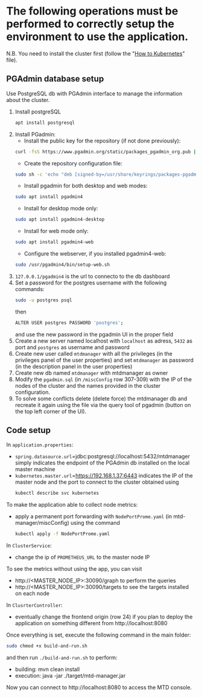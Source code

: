 # The following operations must be performed to correctly setup the environment to use the application. 
N.B. You need to install the cluster first (follow the "[How to Kubernetes](How_to_kubernetes.md)" file).

## PGAdmin database setup

Use PostgreSQL db with PGAdmin interface to manage the information about the cluster.
1. Install postgreSQL
	```sh	
 	apt install postgresql
 	```
2. Install PGadmin:
	- Install the public key for the repository (if not done previously):
	```sh	
 	curl -fsS https://www.pgadmin.org/static/packages_pgadmin_org.pub | sudo gpg --dearmor -o /usr/share/keyrings/packages-pgadmin-org.gpg
 	```
 	- Create the repository configuration file:
	```sh
	sudo sh -c 'echo "deb [signed-by=/usr/share/keyrings/packages-pgadmin-org.gpg] https://ftp.postgresql.org/pub/pgadmin/pgadmin4/apt/$(lsb_release -cs) pgadmin4 main" > /etc/apt/sources.list.d/pgadmin4.list && apt update'
 	```
	- Install pgadmin for both desktop and web modes:
	```sh
 	sudo apt install pgadmin4
 	```
	- Install for desktop mode only:
	```sh
	sudo apt install pgadmin4-desktop
 	```
	- Install for web mode only:
	```sh
	sudo apt install pgadmin4-web
 	```
	- Configure the webserver, if you installed pgadmin4-web:
	```sh
	sudo /usr/pgadmin4/bin/setup-web.sh
 	```
3. `127.0.0.1/pgadmin4` is the url to connecto to the db dashboard
4. Set a password for the postgres username with the following commands:
 	```sh
	sudo -u postgres psql
 	```
	then
 	```sh
 	ALTER USER postgres PASSWORD 'postgres';
 	```
 	and use the new password in the pgadmin UI in the proper field
5. Create a new server named localhost with `localhost` as adress, `5432` as port and `postgres` as username and password
7. Create new user called `mtdmanager` with all the privileges (in the privileges panel of the user properties) and set `mtdmanager` as password (in the description panel in the user properties)
8. Create new db named `mtdmanager` with  mtdmanager as owner
9. Modify the `pgadmin.sql` (in `/miscConfig` row 307-309) with the IP of the nodes of the cluster and the names provided in the cluster configuration.
10. To solve some conflicts delete (delete force) the mtdmanager db and recreate it again using the file via the query tool of pgadmin (button on the top left corner of the UI).

## Code setup
In `application.properties`:
  - `spring.datasource.url`=jdbc:postgresql://localhost:5432/mtdmanager simply indicates the endpoint of the PGAdmin db installed on the local master machine
  - `kubernetes.master.url`=https://192.168.1.37:6443 indicates the IP of the master node and the port to connect to the cluster obtained using
      ```sh
      kubectl describe svc kubernetes
      ```
      
To make the application able to collect node metrics:
  - apply a permanent port forwarding with `NodePortProme.yaml` (in mtd-manager/miscConfig) using the command
    ```sh
    kubectl apply -f NodePortProme.yaml
    ```
    
In `ClusterService`:
  - change the ip of `PROMETHEUS_URL` to the master node IP

To see the metrics without using the app, you can visit 
  - http://<MASTER_NODE_IP>:30090/graph to perform the queries
  - http://<MASTER_NODE_IP>:30090/targets to see the targets installed on each node

In `ClusrterController`:
  - eventually change the frontend origin (row 24) if you plan to deploy the application on something different from http://localhost:8080

Once everything is set, execute the following command in the main folder:
```sh
sudo chmod +x build-and-run.sh
```
and then run `./build-and-run.sh` to perform:
  - building: mvn clean install
  - execution: java -jar ./target/mtd-manager.jar  

Now you can connect to http://localhost:8080 to access the MTD console.
